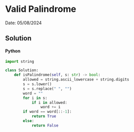 # Valid Palindrome

Date: 05/08/2024

## Solution
#### Python
```python
import string

class Solution:
    def isPalindrome(self, s: str) -> bool:
        allowed = string.ascii_lowercase + string.digits
        s = s.lower()
        s = s.replace(" ", "")
        word = ""
        for i in s:
            if i in allowed:
                word += i
        if word == word[::-1]:
            return True
        else:
            return False
```